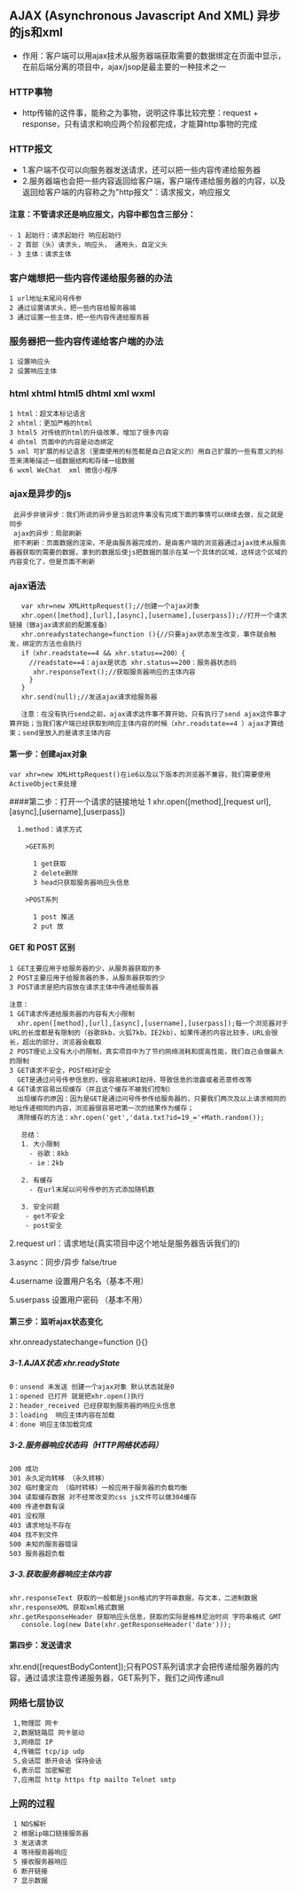 ## AJAX (Asynchronous Javascript And XML) 异步的js和xml   - 作用：客户端可以用ajax技术从服务器端获取需要的数据绑定在页面中显示，在前后端分离的项目中，ajax/jsop是最主要的一种技术之一 ### HTTP事物 - http传输的这件事，能称之为事物，说明这件事比较完整：request + response，只有请求和响应两个阶段都完成，才能算http事物的完成 ### HTTP报文 - 1.客户端不仅可以向服务器发送请求，还可以把一些内容传递给服务器 - 2.服务器端也会把一些内容返回给客户端，客户端传递给服务器的内容，以及返回给客户端的内容称之为"http报文"：请求报文，响应报文 #### 注意：不管请求还是响应报文，内容中都包含三部分：    - 1 起始行：请求起始行 响应起始行    - 2 首部（头）请求头，响应头， 通用头，自定义头    - 3 主体：请求主体### 客户端想把一些内容传递给服务器的办法    1 url地址末尾问号传参    2 通过设置请求头，把一些内容给服务器端    3 通过设置一些主体，把一些内容传递给服务器### 服务器把一些内容传递给客户端的办法    1 设置响应头    2 设置响应主体### html xhtml html5 dhtml xml wxml    1 html：超文本标记语言    2 xhtml：更加严格的html    3 html5 对传统的html的升级改革，增加了很多内容    4 dhtml 页面中的内容是动态绑定    5 xml 可扩展的标记语言（里面使用的标签都是自己自定义的）用自己扩展的一些有意义的标签来清晰描述一组数据结构和存储一组数据    6 wxml WeChat  xml 微信小程序### ajax是异步的js     此异步非彼异步：我们所说的异步是当前这件事没有完成下面的事情可以继续去做，反之就是同步     ajax的异步：局部刷新     拒不刷新：页面数据的渲染，不是由服务器完成的，是由客户端的浏览器通过ajax技术从服务器器获取的需要的数据，拿到的数据后使js把数据的展示在某一个具体的区域，这样这个区域的内容变化了，但是页面不刷新     ### ajax语法       var xhr=new XMLHttpRequest();//创建一个ajax对象       xhr.open([method],[url],[async],[username],[userpass]);//打开一个请求链接（做ajax请求前的配置准备）       xhr.onreadystatechange=function (){//只要ajax状态发生改变，事件就会触发，绑定的方法也会执行       if（xhr.readstate==4 && xhr.status==200）{         //readstate==4：ajax是状态 xhr.status==200：服务器状态码          xhr.responseText();//获取服务器响应的主体内容         }            }       xhr.send(null);//发送ajax请求给服务器              注意：在没有执行send之前，ajax请求这件事不算开始，只有执行了send ajax这件事才算开始；当我们客户端已经获取到响应主体内容的时候（xhr.readstate==4 ）ajax才算结束；send里放入的是请求主体内容  #### 第一步：创建ajax对象        var xhr=new XMLHttpRequest()在ie6以及以下版本的浏览器不兼容，我们需要使用ActiveObject来处理####第二步：打开一个请求的链接地址   1 xhr.open([method],[request url],[async],[username],[userpass])         1.method：请求方式                  >GET系列                   1 get获取          2 delete删除          3 head只获取服务器响应头信息                >POST系列                   1 post 推送          2 put 放          #### GET 和 POST 区别        1 GET主要应用于给服务器的少，从服务器获取的多    2 POST主要应用于给服务器的多，从服务器获取的少    3 POST请求是把内容放在请求主体中传递给服务器        注意：    1 GET请求传递给服务器的内容有大小限制      xhr.open([method],[url],[async],[username],[userpass]);每一个浏览器对于URL的长度都是有限制的（谷歌8kb，火狐7kb，IE2kb），如果传递的内容比较多，URL会很长，超出的部分，浏览器会截取    2 POST理论上没有大小的限制，真实项目中为了节约网络消耗和提高性能，我们自己会做最大的限制    3 GET请求不安全，POST相对安全      GET是通过问号传参信息的，很容易被URI劫持，导致信息的泄露或者恶意修改等    4 GET请求容易出现缓存（并且这个缓存不被我们控制）      出现缓存的原因：因为是GET是通过问号传参传给服务器的，只要我们两次及以上请求相同的地址传递相同的内容，浏览器很容易吧第一次的结果作为缓存；      清除缓存的方法：xhr.open('get','data.txt?id=19_='+Math.random());             总结：       1. 大小限制         - 谷歌：8kb         - ie：2kb                2. 有缓存         - 在url末尾以问号传参的方式添加随机数                3. 安全问题         - get不安全        - post安全          2.request url：请求地址(真实项目中这个地址是服务器告诉我们的)         3.async：同步/异步  false/true     4.username 设置用户名名（基本不用）     5.userpass 设置用户密码 （基本不用） #### 第三步：监听ajax状态变化  xhr.onreadystatechange=function (){}   ##### 3-1.AJAX状态 xhr.readyState     0：unsend 未发送 创建一个ajax对象 默认状态就是0    1：opened 已打开 就是把xhr.open()执行    2：header_received 已经获取到服务器的响应头信息    3：loading  响应主体内容在加载    4：done 响应主体加载完成     ##### 3-2.服务器响应状态码（HTTP网络状态码）     200 成功    301 永久定向转移 （永久转移）    302 临时重定向 （临时转移）一般应用于服务器的负载均衡    304 读取缓存数据 对不经常改变的css js文件可以做304缓存    400 传递参数有误    401 没权限    403 请求地址不存在    404 找不到文件    500 未知的服务器错误    503 服务器超负载     ##### 3-3.获取服务器响应主体内容     xhr.responseText 获取的一般都是json格式的字符串数据，存文本，二进制数据    xhr.responseXML 获取xml格式数据    xhr.getResponseHeader 获取响应头信息，获取的实际是格林尼治时间 字符串格式 GMT       console.log(new Date(xhr.getResponseHeader('date')));       #### 第四步：发送请求   xhr.end([requestBodyContent]);只有POST系列请求才会把传递给服务器的内容，通过请求注意传递服务器，GET系列下，我们之间传递null   ### 网络七层协议     1,物理层 网卡     2,数据链路层 网卡驱动     3,网络层 IP     4,传输层 tcp/ip udp     5,会话层 断开会话 保持会话     6,表示层 加密解密     7,应用层 http https ftp mailto Telnet smtp### 上网的过程     1 NDS解析     2 根据ip端口链接服务器     3 发送请求     4 等待服务器响应     5 接收服务器响应     6 断开链接     7 显示数据